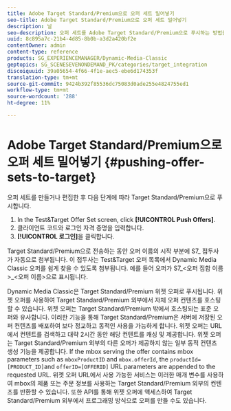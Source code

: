 ```yaml
---
title: Adobe Target Standard/Premium으로 오퍼 세트 밀어넣기
seo-title: Adobe Target Standard/Premium으로 오퍼 세트 밀어넣기
description: 널
seo-description: 오퍼 세트를 Adobe Target Standard/Premium으로 푸시하는 방법을 알아봅니다.
uuid: 8c895a7c-21b4-4d85-8b0b-a3d2a420bf2e
contentOwner: admin
content-type: reference
products: SG_EXPERIENCEMANAGER/Dynamic-Media-Classic
geptopics: SG_SCENESEVENONDEMAND_PK/categories/target_integration
discoiquuid: 39a05654-4f66-4f1e-aec5-ebe6d174353f
translation-type: tm+mt
source-git-commit: 9424b392f85536dc75083d0ade255e4824755ed1
workflow-type: tm+mt
source-wordcount: '288'
ht-degree: 11%

---
```



# Adobe Target Standard/Premium으로 오퍼 세트 밀어넣기 {#pushing-offer-sets-to-target}

오퍼 세트를 만들거나 편집한 후 다음 단계에 따라 Target Standard/Premium으로 푸시합니다.

1. In the Test&amp;Target Offer Set screen, click **[!UICONTROL Push Offers]**.
1. 클라이언트 코드와 로그인 자격 증명을 입력합니다.
1. **[!UICONTROL 로그인]**&#x200B;을 클릭합니다.

Target Standard/Premium으로 전송하는 동안 오퍼 이름의 시작 부분에 S7_ 접두사가 자동으로 첨부됩니다. 이 접두사는 Test&amp;Target 오퍼 목록에서 Dynamic Media Classic 오퍼를 쉽게 찾을 수 있도록 첨부됩니다. 예를 들어 오퍼가 S7_&lt;오퍼 집합 이름>_&lt;오퍼 이름>으로 표시됩니다.

Dynamic Media Classic은 Target Standard/Premium 위젯 오퍼로 푸시됩니다. 위젯 오퍼를 사용하여 Target Standard/Premium 외부에서 자체 오퍼 컨텐츠를 호스팅할 수 있습니다. 위젯 오퍼는 Target Standard/Premium 밖에서 호스팅되는 표준 오퍼와 유사합니다. 이러한 기능을 통해 Target Standard/Premium은 서버에 저장된 오퍼 컨텐츠를 배포하여 보다 정교하고 동적인 사용을 가능하게 합니다. 위젯 오퍼는 URL에서 컨텐트를 검색하고 대략 2시간 동안 해당 컨텐트를 캐싱 및 제공합니다. 위젯 오퍼는 Target Standard/Premium 외부의 다른 오퍼가 제공하지 않는 일부 동적 컨텐츠 생성 기능을 제공합니다. If the mbox serving the offer contains mbox parameters such as `mboxProductID` and `mbox.offerId`, the `productId=[PRODUCT_ID]`and `offerID=[OFFERID]` URL parameters are appended to the requested URL. 위젯 오퍼 URL에서 사용 가능한 서비스는 이러한 매개 변수를 사용하여 mbox의 제품 또는 주문 정보를 사용하는 Target Standard/Premium 외부의 컨텐츠를 반환할 수 있습니다. 또한 API를 통해 위젯 오퍼에 액세스하여 Target Standard/Premium 외부에서 프로그래밍 방식으로 오퍼를 만들 수도 있습니다.
